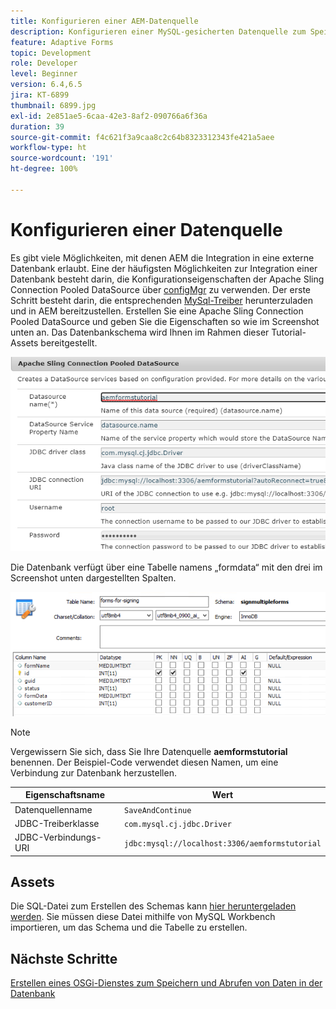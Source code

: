 ```yaml
---
title: Konfigurieren einer AEM-Datenquelle
description: Konfigurieren einer MySQL-gesicherten Datenquelle zum Speichern und Abrufen von Formulardaten
feature: Adaptive Forms
topic: Development
role: Developer
level: Beginner
version: 6.4,6.5
jira: KT-6899
thumbnail: 6899.jpg
exl-id: 2e851ae5-6caa-42e3-8af2-090766a6f36a
duration: 39
source-git-commit: f4c621f3a9caa8c2c64b8323312343fe421a5aee
workflow-type: ht
source-wordcount: '191'
ht-degree: 100%

---
```


# Konfigurieren einer Datenquelle

Es gibt viele Möglichkeiten, mit denen AEM die Integration in eine externe Datenbank erlaubt. Eine der häufigsten Möglichkeiten zur Integration einer Datenbank besteht darin, die Konfigurationseigenschaften der Apache Sling Connection Pooled DataSource über [configMgr](http://localhost:4502/system/console/configMgr) zu verwenden.
Der erste Schritt besteht darin, die entsprechenden [MySql-Treiber](https://mvnrepository.com/artifact/mysql/mysql-connector-java) herunterzuladen und in AEM bereitzustellen.
Erstellen Sie eine Apache Sling Connection Pooled DataSource und geben Sie die Eigenschaften so wie im Screenshot unten an. Das Datenbankschema wird Ihnen im Rahmen dieser Tutorial-Assets bereitgestellt.

![data-source](assets/data-source.PNG)

Die Datenbank verfügt über eine Tabelle namens „formdata“ mit den drei im Screenshot unten dargestellten Spalten.

![data-base](assets/data-base.PNG)


>[!NOTE]
>Vergewissern Sie sich, dass Sie Ihre Datenquelle **aemformstutorial** benennen. Der Beispiel-Code verwendet diesen Namen, um eine Verbindung zur Datenbank herzustellen.

| Eigenschaftsname | Wert |
| ------------------------|--------------------------------------- |
| Datenquellenname | `SaveAndContinue` |
| JDBC-Treiberklasse | `com.mysql.cj.jdbc.Driver` |
| JDBC-Verbindungs-URI | `jdbc:mysql://localhost:3306/aemformstutorial` |

## Assets

Die SQL-Datei zum Erstellen des Schemas kann [hier heruntergeladen werden](assets/sign-multiple-forms.sql). Sie müssen diese Datei mithilfe von MySQL Workbench importieren, um das Schema und die Tabelle zu erstellen.

## Nächste Schritte

[Erstellen eines OSGi-Dienstes zum Speichern und Abrufen von Daten in der Datenbank](./create-osgi-service.md)
